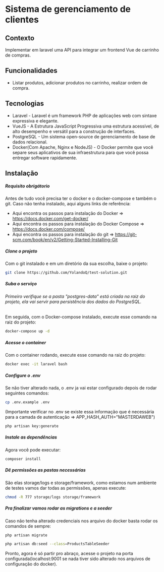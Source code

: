 # Sistema de gerenciamento de clientes
## Contexto
Implementar em laravel uma API para integrar um frontend Vue de carrinho de compras.

## Funcionalidades
- Listar produtos, adicionar produtos no carrinho, realizar ordem de compra.

## Tecnologias

- Laravel - Laravel é um framework PHP de aplicações web com sintaxe expressiva e elegante.
- VueJS - A Estrutura JavaScript Progressiva uma estrutura acessível, de alto desempenho e versátil para a construção de interfaces.
- PostgreSQL - Um sistema open-source de gerenciamento de base de dados relacional.
- Docker(Com Apache, Nginx e NodeJS) - O Docker permite que você separe seus aplicativos de sua infraestrutura para que você possa entregar software rapidamente.

## Instalação

##### Requisito obrigátorio
Antes de tudo você precisa ter o docker e o docker-compose e também o git.
Caso não tenha instalado, aqui alguns links de referência:
- Aqui encontra os passos para instalação do Docker => https://docs.docker.com/get-docker/ 
- Aqui encontra os passos para instalação do Docker Compose => https://docs.docker.com/compose/ 
- Aqui encontra os passos para instalação do git => https://git-scm.com/book/en/v2/Getting-Started-Installing-Git

##### Clone o projeto
Com o git instalado e em um diretório da sua escolha, baixe o projeto:

```sh
git clone https://github.com/YolandoQ/test-solution.git
```

##### Suba o serviço
###### Primeiro verifique se a pasta "postgres-data" está criada na raiz do projeto, ela vai servir para persistência dos dados do PostgreSQL.

Em seguida, com o Docker-compose instalado, execute esse comando na raiz do projeto:

```sh
docker-compose up -d
```

##### Acesse o container
Com o container rodando, execute esse comando na raiz do projeto:

```sh
docker exec -it laravel bash
```
##### Configure o .env
Se não tiver alterado nada, o .env ja vai estar configurado depois de rodar seguintes comandos:

```sh
cp .env.example .env
```
(Importante verificar no .env se existe essa informação que é necessária para a camada de autenticação => APP_HASH_AUTH="MASTERDAWEB")

```sh
php artisan key:generate
```

##### Instale as dependências
Agora você pode executar:

```sh
composer install
```

##### Dê permissões as pastas necessárias
São elas storage/logs e storage/framework, como estamos num ambiente de testes vamos dar todas as permissões, apenas execute:

```sh
chmod -R 777 storage/logs storage/framework
```

##### Pra finalizar vamos rodar as migrations e a seeder
Caso não tenha alterado credenciais nos arquivo do docker basta rodar os comandos de sempre:

```sh
php artisan migrate
```

```sh
php artisan db:seed --class=ProductsTableSeeder
```

Pronto, agora é só partir pro abraço, acesse o projeto na porta configurada(localhost:9001 se nada tiver sido alterado nos arquivos de configuração do docker).